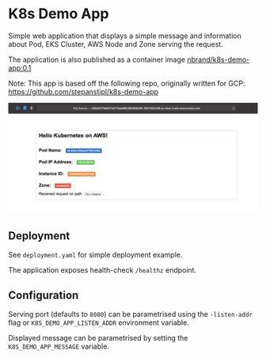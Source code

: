 # K8s Demo App

Simple web application that displays a simple message and information about Pod, EKS Cluster, AWS Node and Zone serving the request.

The application is also published as a container image [nbrand/k8s-demo-app:0.1][1]

Note: This app is based off the following repo, originally written for GCP: https://github.com/stepanstipl/k8s-demo-app

[1]: https://hub.docker.com/repository/docker/nbrand/k8s-demo-app

![screenshot](imgs/screenshot.png)

## Deployment

See `deployment.yaml` for simple deployment example.

The application exposes health-check `/healthz` endpoint.

## Configuration

Serving port (defaults to `8080`) can be parametrised using the `-listen-addr` flag or `K8S_DEMO_APP_LISTEN_ADDR` environment variable.

Displayed message can be parametrised by setting the `K8S_DEMO_APP_MESSAGE` variable.
